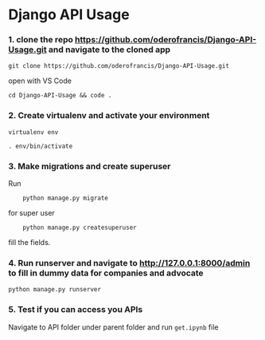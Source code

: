 # Django API Usage

### 1. clone the repo https://github.com/oderofrancis/Django-API-Usage.git and navigate to the cloned app

    git clone https://github.com/oderofrancis/Django-API-Usage.git
  
  open with VS Code 
  
    cd Django-API-Usage && code .

### 2. Create virtualenv and activate your environment
    virtualenv env 
        
    . env/bin/activate

### 3. Make migrations and create superuser
  Run 
  
        python manage.py migrate
  
  for super user
  
        python manage.py createsuperuser
  
fill the fields.


### 4. Run runserver and navigate to http://127.0.0.1:8000/admin to fill in dummy data for companies and advocate 

    python manage.py runserver

### 5. Test if you can access you APIs

  Navigate to API folder under parent folder and run `get.ipynb` file 
